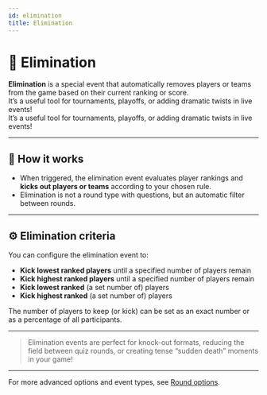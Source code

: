```yaml
---
id: elimination
title: Elimination
---
```


# 🚫 Elimination

**Elimination** is a special event that automatically removes players or teams from the game based on their current ranking or score.\
It’s a useful tool for tournaments, playoffs, or adding dramatic twists in live events!\
It’s a useful tool for tournaments, playoffs, or adding dramatic twists in live events!

---

## 📝 How it works

- When triggered, the elimination event evaluates player rankings and **kicks out players or teams** according to your chosen rule.
- Elimination is not a round type with questions, but an automatic filter between rounds.

---

## ⚙️ Elimination criteria

You can configure the elimination event to:

- **Kick lowest ranked players** until a specified number of players remain
- **Kick highest ranked players** until a specified number of players remain
- **Kick lowest ranked** (a set number of) players
- **Kick highest ranked** (a set number of) players

The number of players to keep (or kick) can be set as an exact number or as a percentage of all participants.

---

> Elimination events are perfect for knock-out formats, reducing the field between quiz rounds, or creating tense “sudden death” moments in your game!

---

For more advanced options and event types, see [Round options](../editor/008-round-options.md).
